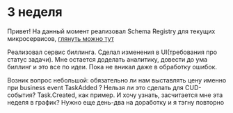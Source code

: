# 3 неделя

Привет! На данный момент реализовал Schema Registry для текущих микросервисов, [глянуть можно тут](https://github.com/fman42/UberPopugIncSchema)

Реализовал сервис биллинга. Сделал изменения в UI(требования про статус задачи). Мне остается доделать аналитику, довести до ума биллинг и это все по идеи. Пока не вникал даже в обработку ошибок.

Возник вопрос небольшой: обязательно ли нам выставлять цену именно при business event TaskAdded ? Нельзя ли это сделать для CUD-события? Task.Created, как пример. И хочу узнать, засчитается мне эта неделя в график? Нужно еще день-два на доработку и я тэгну повторно